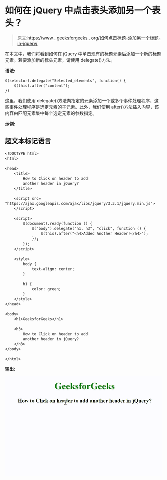# 如何在 jQuery 中点击表头添加另一个表头？

> 原文:[https://www . geeksforgeeks . org/如何点击标题-添加另一个标题-in-jquery/](https://www.geeksforgeeks.org/how-to-click-on-header-to-add-another-header-in-jquery/)

在本文中，我们将看到如何在 jQuery 中单击现有的标题元素后添加一个新的标题元素。若要添加新的标头元素，请使用 delegate()方法。

**语法:**

```
$(selector).delegate("Selected_elements", function() {
    $(this).after("content");
})
```

这里，我们使用 delegate()方法向指定的元素添加一个或多个事件处理程序，这些事件处理程序是选定元素的子元素。此外，我们使用 after()方法插入内容，该内容由匹配元素集中每个选定元素的参数指定。

**示例:**

## 超文本标记语言

```
<!DOCTYPE html>
<html>

<head>
    <title>
        How to Click on header to add
        another header in jQuery?
    </title>

    <script src=
"https://ajax.googleapis.com/ajax/libs/jquery/3.3.1/jquery.min.js">
    </script>

    <script>
        $(document).ready(function () {
            $("body").delegate("h1, h3", "click", function () {
                $(this).after("<h4>Added Another Header!</h4>");
            });
        });
    </script>

    <style>
        body {
            text-align: center;
        }

        h1 {
            color: green;
        }
    </style>
</head>

<body>
    <h1>GeeksforGeeks</h1>

    <h3>
        How to Click on header to add
        another header in jQuery?
    </h3>
</body>

</html>
```

**输出:**

![](img/cc0b50cc80b10d48f2ee45e4890f00aa.png)